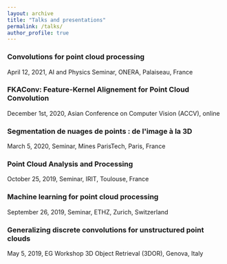 ```yaml
---
layout: archive
title: "Talks and presentations"
permalink: /talks/
author_profile: true
---
```


### Convolutions for point cloud processing
April 12, 2021, AI and Physics Seminar, ONERA, Palaiseau, France

### FKAConv: Feature-Kernel Alignement for Point Cloud Convolution
December 1st, 2020, Asian Conference on Computer Vision (ACCV), online

### Segmentation de nuages de points : de l'image à la 3D
March 5, 2020, Seminar, Mines ParisTech, Paris, France

### Point Cloud Analysis and Processing
October 25, 2019, Seminar, IRIT, Toulouse, France

### Machine learning for point cloud processing
September 26, 2019, Seminar, ETHZ, Zurich, Switzerland

### Generalizing discrete convolutions for unstructured point clouds
May 5, 2019, EG Workshop 3D Object Retrieval (3DOR), Genova, Italy